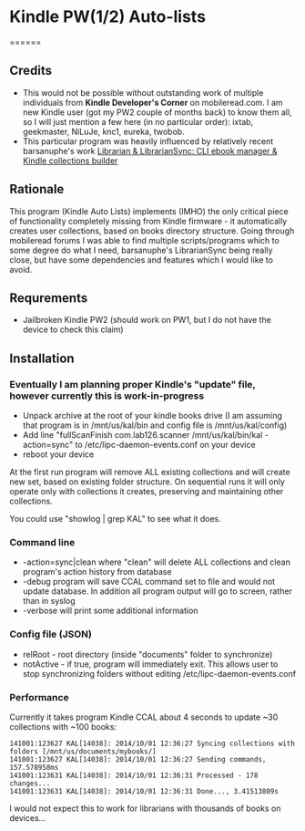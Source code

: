 # Kindle PW(1/2) Auto-lists
======

## Credits

* This would not be possible without outstanding work of multiple individuals from **Kindle Developer's Corner** on mobileread.com. I am new Kindle user (got my PW2 couple of months back) to know them all, so I will just mention a few here (in no particular order): ixtab, geekmaster, NiLuJe, knc1, eureka, twobob.
* This particular program was heavily influenced by relatively recent barsanuphe's work [Librarian & LibrarianSync: CLI ebook manager & Kindle collections builder](http://www.mobileread.com/forums/showthread.php?t=245691)

## Rationale

This program (Kindle Auto Lists) implements (IMHO) the only critical piece of functionality completely missing from Kindle firmware - it automatically creates user collections, based on books directory structure.
Going through mobileread forums I was able to find multiple scripts/programs which to some degree do what I need, barsanuphe's LibrarianSync being really close, but have some dependencies and features which I would like to avoid.

## Requrements

* Jailbroken Kindle PW2 (should work on PW1, but I do not have the device to check this claim)

## Installation
### Eventually I am planning proper Kindle's "update" file, however currently this is **work-in-progress**

* Unpack archive at the root of your kindle books drive (I am assuming that program is in /mnt/us/kal/bin and config file is /mnt/us/kal/config)
* Add line "fullScanFinish    com.lab126.scanner    /mnt/us/kal/bin/kal -action=sync" to /etc/lipc-daemon-events.conf on your device
* reboot your device

At the first run program will remove ALL existing collections and will create new set, based on existing folder structure.
On sequential runs it will only operate only with collections it creates, preserving and maintaining other collections.

You could use "showlog | grep KAL" to see what it does.

### Command line

* -action=sync|clean where "clean" will delete ALL collections and clean program's action history from database
* -debug program will save CCAL command set to file and would not update database. In addition all program output will go to screen, rather than in syslog
* -verbose will print some additional information

### Config file (JSON)

* relRoot - root directory (inside "documents" folder to synchronize)
* notActive - if true, program will immediately exit. This allows user to stop synchronizing folders without editing /etc/lipc-daemon-events.conf

### Performance
Currently it takes program Kindle CCAL about 4 seconds to update ~30 collections with ~100 books:
```
141001:123627 KAL[14038]: 2014/10/01 12:36:27 Syncing collections with folders [/mnt/us/documents/mybooks/]
141001:123627 KAL[14038]: 2014/10/01 12:36:27 Sending commands, 157.578958ms
141001:123631 KAL[14038]: 2014/10/01 12:36:31 Processed - 178 changes...
141001:123631 KAL[14038]: 2014/10/01 12:36:31 Done..., 3.41513809s
```
I would not expect this to work for librarians with thousands of books on devices...

